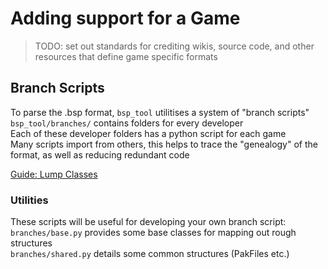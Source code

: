 # Adding support for a Game

> TODO: set out standards for crediting wikis, source code, and other resources that define game specific formats  

## Branch Scripts
To parse the .bsp format, `bsp_tool` utilitises a system of "branch scripts"  
`bsp_tool/branches/` contains folders for every developer  
Each of these developer folders has a python script for each game  
Many scripts import from others, this helps to trace the "genealogy" of the format, as well as reducing redundant code  

[Guide: Lump Classes](https://github.com/snake-biscuits/bsp_tool/wiki/Lump-Classes)

### Utilities
These scripts will be useful for developing your own branch script:  
`branches/base.py` provides some base classes for mapping out rough structures  
`branches/shared.py` details some common structures (PakFiles etc.)  
